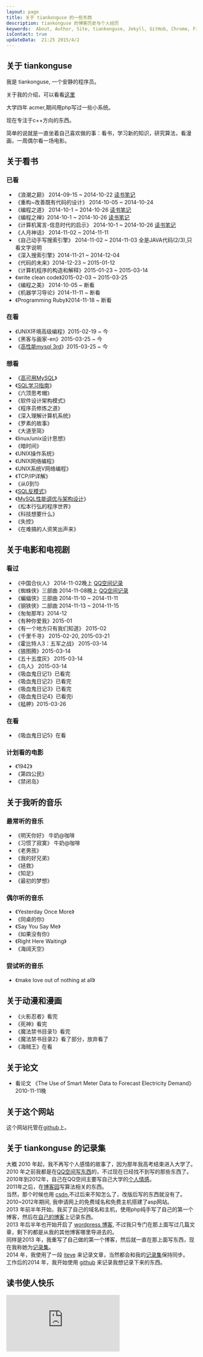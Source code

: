 ```yaml
---
layout: page
title: 关于 tiankonguse 的一些东西
description: tiankonguse 的博客历史与个人经历
keywords:  About, Author, Site, tiankonguse, Jekyll, GitHub, Chrome, Firefox, Safari, IE, MS, Contact, Change, Log, SEO
isContact: true
updateData:  21:25 2015/4/2
---
```


## 关于 tiankonguse

我是 tiankonguse, 一个安静的程序员。  

关于我的介绍，可以看看[这里][lab-kirichik]  

大学四年 acmer,期间用php写过一些小系统。  

现在专注于c++方向的东西。  


简单的说就是一直坐着自己喜欢做的事：看书，学习新的知识，研究算法，看漫画，一周偶尔看一场电影。


## 关于看书

### 已看

* 《浪潮之巅》 2014-09-15 ~ 2014-10-22 [读书笔记][On-Top-of-Tides]
* 《重构~改善既有代码的设计》 2014-10-05 ~ 2014-10-24 
* 《编程之道》 2014-10-1 ~ 2014-10-26 [读书笔记][the-tao-of-programming]
* 《编程之禅》2014-10-1 ~ 2014-10-26  [读书笔记][the-ten-of-programming]
* 《计算机寓言-信息时代的启示》 2014-10-1 ~ 2014-10-26 [读书笔记][Computer-Parables-Enlightenment-in-the-Information-Age]
* 《人月神话》 2014-11-02 ~ 2014-11-11
* 《自己动手写搜索引擎》 2014-11-02 ~ 2014-11-03 全是JAVA代码(2/3),只看文字说明
* 《深入搜索引擎》2014-11-21 ~ 2014-12-04
* 《代码的未来》2014-12-23 ~ 2015-01-12
* 《计算机程序的构造和解释》2015-01-23 ~ 2015-03-14
* 《write clean code》2015-02-03 ~ 2015-03-25
* 《编程之美》 2014-10-05 ~ 断看
* 《机器学习导论》2014-11-11 ~ 断看
* 《Programming Ruby》2014-11-18 ~ 断看

### 在看

* 《UNIX环境高级编程》2015-02-19 ~ 今
* 《黑客与画家-en》2015-03-25 ~ 今
* 《[高性能mysql 3rd][douban-High-Performance-MySQL-3rd]》2015-03-25 ~ 今

### 想看


* 《[高可用MySQL][douban-MySQL-High-Availability]》
* 《[SQL学习指南][douban-Learning-SQL]》
* 《六顶思考帽》
* 《软件设计架构模式》
* 《程序员修炼之道》
* 《深入理解计算机系统》
* 《罗素的故事》
* 《大道至简》
* 《linux/unix设计思想》
* 《暗时间》
* 《UNIX操作系统》
* 《UNIX网络编程》
* 《UNIX系统V网络编程》
* 《TCP/IP详解》
* 《从0到1》
* 《[SQL反模式][douban-SQL-Antipatterns]》
* 《[MySQL性能调优与架构设计][douban-mysql-3729677]》
* 《松本行弘的程序世界》
* 《科技想要什么》
* 《失控》
* 《在难搞的人资笑出声来》





## 关于电影和电视剧


### 看过

* 《中国合伙人》 2014-11-02晚上 [QQ空间记录][qzone-china-people]
* 《蜘蛛侠》三部曲 2014-11-08晚上 [QQ空间记录][5a55f12fd7055f54d7060400]
* 《蝙蝠侠》三部曲 2014-11-10 ~ 2014-11-11 
* 《钢铁侠》二部曲 2014-11-13 ~ 2014-11-15 
* 《匆匆那年》2014-12
* 《有种你爱我》2015-01
* 《有一个地方只有我们知道》 2015-02
* 《千里千寻》 2015-02-20, 2015-03-21
* 《霍比特人3：五军之战》 2015-03-14
* 《狼图腾》2015-03-14
* 《五十五度灰》 2015-03-14
* 《鸟人》 2015-03-14
* 《吸血鬼日记1》已看完
* 《吸血鬼日记2》已看完
* 《吸血鬼日记3》已看完
* 《吸血鬼日记4》已看完i
* 《艋舺》2015-03-26


### 在看

* 《吸血鬼日记5》在看


### 计划看的电影


* 《1942》
* 《第四公民》
* 《禁闭岛》

## 关于我听的音乐

### 最常听的音乐

* 《明天你好》 牛奶@咖啡
* 《习惯了寂寞》 牛奶@咖啡
* 《老男孩》
* 《我的好兄弟》
* 《拯救》
* 《知足》
* 《最初的梦想》

### 偶尔听的音乐

* 《Yesterday Once More》
* 《同桌的你》
* 《Say You Say Me》
* 《如果没有你》
* 《Right Here Waiting》
* 《海阔天空》

### 尝试听的音乐

* 《make love out of nothing at all》


## 关于动漫和漫画 

* 《火影忍者》看完
* 《死神》看完
* 《魔法禁书目录1》看完
* 《魔法禁书目录2》看了部分，放弃看了
* 《海贼王》在看


## 关于论文

* 看论文 《The Use of Smart Meter Data to Forecast Electricity Demand》 2010-11-11晚

## 关于这个网站

这个网站托管在[github][github-tiankonguse]上。   


## 关于 tiankonguse 的记录集

大概 2010 年起，我不再写个人感情的故事了，因为那年我高考结束进入大学了。    
2010 年之前我都是在[QQ空间写东西][qzone]的，不过现在已经找不到写的那些东西了。    
2010年到2012年，自己在QQ空间主要写自己大学的[个人情感][qzone]。    
2011年之后，在[博客园][cnblogs]写算法相关的东西。    
当然，那个时候也用 [csdn][],不过后来不知怎么了，改版后写的东西就没有了。 
2010~2012年期间, 我申请网上的免费域名和免费主机搭建了asp网站。  
2013 年前半年开始，我买了自己的域名和主机，使用php纯手写了自己的第一个博客，然后在[自己的博客][firstblog]上记录东西。    
2013 年后半年也开始开启了 [wordpress 博客][wordpress], 不过我只专门在那上面写过几篇文章，剩下的都是从我的其他博客哪里导进去的。    
同样是2013 年，我重写了自己做的第一个博客，然后就一直在那上面写东西，现在我称她为[记录集][record]。    
2014 年，我使用了一段 [iteye][] 来记录文章，当然都会和我的[记录集][record]保持同步。    
工作后的2014 年，我开始使用 [github][] 来记录我想记录下来的东西。    


## 读书使人快乐

![book-list][]


[5a55f12fd7055f54d7060400]: http://user.qzone.qq.com/804345178/mood/5a55f12fd7055f54d7060400.1
[book-list]: http://tiankonguse.com/lab/cloudLink/baidupan.php?url=/1915453531/430766252.png
[qzone-china-people]: http://user.qzone.qq.com/804345178/mood/5a55f12f770d55540bcc0300.
[github-tiankonguse]: https://github.com/tiankonguse/tiankonguse.github.io
[Computer-Parables-Enlightenment-in-the-Information-Age]: http://github.tiankonguse.com/blog/2014/11/01/Computer-Parables-Enlightenment-in-the-Information-Age/
[the-ten-of-programming]: http://github.tiankonguse.com/blog/2014/10/31/the-ten-of-programming/
[the-tao-of-programming]: http://github.tiankonguse.com/blog/2014/10/29/the-tao-of-programming/
[csdn]: http://blog.csdn.net/tiankonguse
[github]: http://github.tiankonguse.com/
[iteye]: http://tiankonguse.iteye.com/
[record]: http://tiankonguse.com/record/
[wordpress]: http://tiankonguse.com/blog/
[firstblog]: http://tiankonguse.com/firstblog/
[cnblogs]: http://www.cnblogs.com/tiankonguse/
[qzone]: http://user.qzone.qq.com/804345178/
[On-Top-of-Tides]: http://github.tiankonguse.com/blog/2014/10/22/On-Top-of-Tides/
[lab-kirichik]: http://tiankonguse.com/lab/kirichik/
[douban-Learning-SQL]: http://book.douban.com/subject/4872454/
[douban-High-Performance-MySQL-3rd]: http://book.douban.com/subject/23008813/
[douban-MySQL-High-Availability]: http://book.douban.com/subject/6847455/
[douban-SQL-Antipatterns]: http://book.douban.com/subject/6800774/
[douban-mysql-3729677]: http://book.douban.com/subject/3729677/
